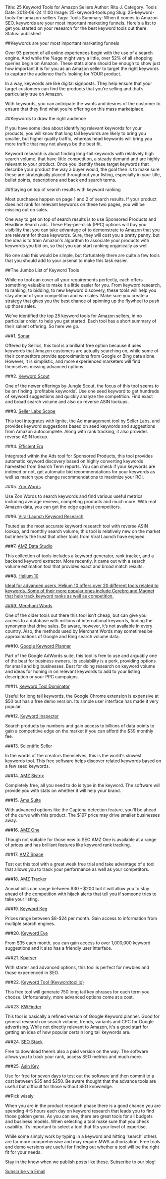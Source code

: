 Title: 25 Keyword Tools for Amazon Sellers
Author: Ritu J.
Category: Tools
Date: 2018-06-24 11:00
Image: 25-keyword-tools.png
Slug: 25-keyword-tools-for-amazon-sellers
Tags: Tools
Summary: When it comes to Amazon SEO, keywords are your most important marketing funnels. Here's a list to get you started on your research for the best keyword tools out there.
Status: published

##Keywords are your most important marketing funnels
<p class="Class2">Over 93 percent of all online experiences begin with the use of a search engine. And while the %age might vary a little, over 52% of all shopping queries begin on Amazon. These stats alone should be enough to show just how important it is for you as an Amazon seller to target the right keywords to capture the audience that's looking for YOUR product.
</p>
<p class="Class2">In a way, keywords are like digital signposts. They help ensure that your target customers can find the products that you’re selling and that’s particularly true on Amazon.
</p>
<p class="Class2">With keywords, you can anticipate the wants and desires of the customer to ensure that they find what you’re offering on this mass marketplace.
</p>

##Keywords to draw the right audience
<p class="Class2">If you have some idea about identifying relevant keywords for your products, you will know that long tail keywords are likely to bring you smaller, but higher quality traffic, whereas head keywords will bring you more traffic that may not always be the best fit.
</p>

<p class="Class2">Keyword research is about finding long-tail keywords with relatively high search volume, that have little competition, a steady demand and are highly relevant to your product. Once you identify these target keywords that describe your product the way a buyer would, the goal then is to make sure these are strategically placed throughout your listing, especially in your title, bullet points,  descriptions and back end search terms.
</p>

##Staying on top of search results with keyword ranking
<p class="Class2">Most purchases happen on page 1 and 2 of search results. If your product does not rank for relevant keywords on these two pages, you will be missing out on sales.
</p>

<p class="Class2">One way to get on top of search results is to use Sponsored Products and Headline Search ads. These Pay-per-click (PPC) options will buy you visibility that you can take advantage of to demonstrate to Amazon that you are relevant for those keywords. Sure, they will cost you a pretty penny, but the idea is to train Amazon's algorithm to associate your products with keywords you bid on, so that you can start ranking organically as well.
</p>

<p class="Class2">No one said this would be simple, but fortunately there are quite a few tools that you should add to your arsenal to make this task easier.
</p>

##The Jumbo List of Keyword Tools
<p class="Class2">While no tool can cover all your requirements perfectly, each offers something valuable to make it a little easier for you.
From keyword research, to ranking, to bidding, to new keyword discovery, these tools will help you stay ahead of your competition and win sales. Make sure you create a strategy that gives you the best chance of spinning up the flywheel to push up those sales.
</p>

<p class="Class2">We’ve identified the top 25 keyword tools for Amazon sellers, in no particular order, to help you get started. Each tool has a short summary of their salient offering. So here we go.
</p>

###1. <a href="https://sonar-tool.com/" target="_blank">Sonar</a>

<p class="Class2">Offered by Sellics, this tool is a brilliant free option because it uses keywords that Amazon customers are actually searching on, while some of their competitors provide approximations from Google or Bing data alone. However, it is simplistic, and more experienced marketers will find themselves missing advanced options.
</p>
###2. <a href="" target="_blank">Keyword Scout</a>

<p class="Class2">One of the newer offerings by Jungle Scout, the focus of this tool seems to be on finding 'profitable keywords'. Use one seed keyword to get hundreds of keyword suggestions and quickly analyze the competition. Find exact and broad search volume and also do reverse ASIN lookups.
</p>
###3. <a href="https://scope.sellerlabs.com/#" target="_blank">Seller Labs Scope</a>

<p class="Class2">This tool integrates with Ignite, the Ad management tool by Seller Labs, and provides keyword suggestions based on seed keywords and suggestions from Amazon autocomplete. Along with rank tracking, it also provides reverse ASIN lookup.
</p>
###4. <a href="https://efficientera.com/pages/adreports/?utm_source=keywords-blogpost" target="_blank">Efficient Era</a>

<p class="Class2">Integrated within the Ads tool for Sponsored Products, this tool provides automatic keyword discovery based on highly converting keywords harvested from Search Term reports. You can check if your keywords are indexed or not, get automatic bid recommendations for your keywords as well as match type change recommendations to maximize your ROI.
</p>
###5. <a href="" target="_blank">Zon Words</a>

<p class="Class2">Use Zon Words to search keywords and find various useful metrics including average reviews, competing products and much more. With real Amazon data, you can get the edge against competitors.
</p>

###6. <a href="https://viral-launch.com/keyword-research.html" target="_blank">Viral Launch Keyword Research</a>

<p class="Class2">Touted as the most accurate keyword research tool with reverse ASIN lookup, and monthly search volume, this tool is relatively new on the market but inherits the trust that other tools from Viral Launch have enjoyed.
</p>

###7. <a href="" target="_blank">AMZ Data Studio</a>

<p class="Class2">This collection of tools includes a keyword generator, rank tracker, and a backend keyword extractor. More recently, it came out with a search volume estimation tool that provides exact and broad match results.

</p>
###8. <a href="https://helium10.com/#" target="_blank">Helium 10

<p class="Class2">Ideal for advanced users, Helium 10 offers over 20 different tools related to keywords. Some of their more popular ones include Cerebro and Magnet that help track keyword ranks as well as competition.
</p>
###9. <a href="https://merchantwords.com/#" target="_blank">Merchant Words</a>

<p class="Class2">One of the older tools out there this tool isn’t cheap, but can give you access to a database with millions of international keywords, finding the synonyms that drive sales. Be aware, however, it’s not available in every country. Also, the methods used by Merchant Words may sometimes be approximations of Google and Bing search volume data.
</p>

###10. <a href="https://adwords.google.com/ko/KeywordPlanner/Home" target="_blank">Google Keyword Planner</a>

<p class="Class2">Part of the Google AdWords suite, this tool is free to use and arguably one of the best for business owners. Its scalability is a perk, providing options for small and big businesses. Best for doing research on keyword volume and ideas for honing in on relevant keywords to add to your listing description or your PPC campaigns.
</p>

###11. <a href="https://keywordtooldominator.com/#" target="_blank">Keyword Tool Dominator</a>

<p class="Class2">Useful for long tail keywords, the Google Chrome extension is expensive at $50 but has a free demo version.  Its simple user interface has made it very popular.
</p>

###12. <a href="https://www.keywordinspector.com/#" target="_blank">Keyword Inspector</a>
<p class="Class2">Search products by numbers and gain access to billions of data points to gain a competitive edge on the market if you can afford the $39 monthly fee.
</p>

###13. <a href="https://scientificseller.com/#" target="_blank">Scientific Seller</a>

<p class="Class2">In the words of the creators themselves, this is the world's slowest keywords tool. This free software helps discover related keywords based on a few seed keywords.
</p>

###14. <a href="https://amz.sistrix.com/de/keywords#" target="_blank">AMZ Sistrix</a>

<p class="Class2">Completely free, all you need to do is type in the keyword. The software will provide you with stats on whether it will help your brand.
</p>
###15. <a href="https://amasuite.com/#" target="_blank">Ama Suite</a>

<p class="Class2">With advanced options like the Captcha detection feature, you’ll be ahead of the curve with this product. The $197 price may drive smaller businesses away.
</p>
###16. <a href="https://amz.one/#" target="_blank">AMZ One</a>

<p class="Class2">Though not suitable for those new to SEO AMZ One is available at a range of prices and has brilliant features like keyword rank tracking.
</p>
###17. <a href="https://amz.space/#" target="_blank">AMZ Space</a>

<p class="Class2">Test out this tool with a great week free trial and take advantage of a tool that allows you to track your performance as well as your competitors.
</p>
###18. <a href="https://amztracker.com/#" target="_blank">AMZ Tracker</a>

<p class="Class2">Annual bills can range between $30 - $200 but it will allow you to stay ahead of the competition with hijack alerts that tell you if someone tries to take your listing.
</p>
###19. <a href="https://keywordkeg.com/#" target="_blank">Keyword Keg</a>

<p class="Class2">Prices range between $8-$24 per month. Gain access to information from multiple search engines.
</p>
###20. <a href="https://keywordeye.com/#" target="_blank">Keyword Eye</a>

<p class="Class2">From $35 each month, you can gain access to over 1,000,000 keyword suggestions and it also has a friendly user interface.
</p>
###21. <a href="https://kparser.com/#" target="_blank">Kparser</a>

<p class="Class2">With starter and advanced options, this tool is perfect for newbies and those experienced in SEO.
</p>

###22. <a href="https://keywordtool.io/#" target="_blank">Keyword Tool (Keywordtool.io)</a>

<p class="Class2">This free tool will generate 750 long tail key phrases for each term you choose. Unfortunately, more advanced options come at a cost.
</p>

###23. <a href="https://kwfinder.com" target="_blank">KWFinder</a>

<p class="Class2">This tool is basically a refined version of Google Keyword planner. Good for general research on search volume, trends, variants and CPC for Google advertising. While not directly relevant to Amazon, it's a good start for getting an idea of how popular certain long tail keywords are.
</p>
###24. <a href="https://www.seostack.net/#" target="_blank">SEO Stack</a>

<p class="Class2">Free to download there’s also a paid version on the way. The software allows you to track your rank, access SEO metrics and much more.
</p>
###25. <a href="https://asinkey.com/#" target="_blank">Asin Key</a>

<p class="Class2">Use for free for seven days to test out the software and then commit to a cost between $35 and $250. Be aware thought that the advance tools are useful but difficult for those without SEO knowledge.
</p>

##Pick wisely

<p class="Class2">When you are in the product research phase there is a good chance you are spending 4-5 hours each day on keyword research that leads you to find those golden gems. As you can see, there are great tools for all budgets and business models. When selecting a tool make sure that you check usability. It’s important to select a tool that fits your level of expertise.
</p>

<p class="Class2">While some simply work by typing in a keyword and hitting ‘search’ others are far more comprehensive and may require MWS authorization. Free trials and demo versions are useful for finding out whether a tool will be the right fit for your needs.</p>

<p class="Class2">Stay in the know when we publish posts like these. Subscribe to our blog!</p>


<a class="btn btn-primary" href="https://efficientera.leadpages.co/leadbox/121f91a73f72a2%3A12c54680e746dc/5687539843203072/" target="_blank">Subscribe via Email</a><script data-leadbox="121f91a73f72a2:12c54680e746dc" data-url="https://efficientera.leadpages.co/leadbox/121f91a73f72a2%3A12c54680e746dc/5687539843203072/" data-config="%7B%7D" type="text/javascript" src="https://efficientera.leadpages.co/leadbox-1468522675.js"></script>


